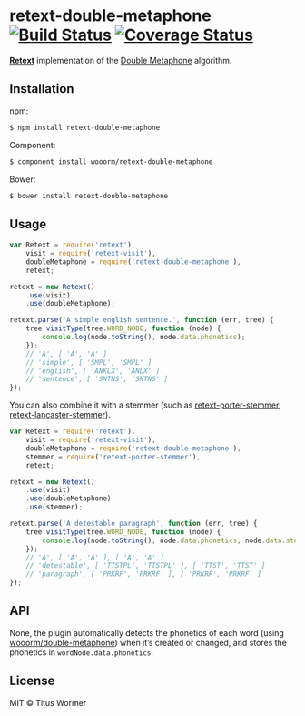 # retext-double-metaphone [![Build Status](https://img.shields.io/travis/wooorm/retext-double-metaphone.svg?style=flat)](https://travis-ci.org/wooorm/retext-double-metaphone) [![Coverage Status](https://img.shields.io/coveralls/wooorm/retext-double-metaphone.svg?style=flat)](https://coveralls.io/r/wooorm/retext-double-metaphone?branch=master)

**[Retext](https://github.com/wooorm/retext "Retext")** implementation of the [Double Metaphone](http://en.wikipedia.org/wiki/metaphone) algorithm.

## Installation

npm:
```sh
$ npm install retext-double-metaphone
```

Component:
```sh
$ component install wooorm/retext-double-metaphone
```

Bower:
```sh
$ bower install retext-double-metaphone
```

## Usage

```js
var Retext = require('retext'),
    visit = require('retext-visit'),
    doubleMetaphone = require('retext-double-metaphone'),
    retext;

retext = new Retext()
    .use(visit)
    .use(doubleMetaphone);

retext.parse('A simple english sentence.', function (err, tree) {
    tree.visitType(tree.WORD_NODE, function (node) {
        console.log(node.toString(), node.data.phonetics);
    });
    // 'A', [ 'A', 'A' ]
    // 'simple', [ 'SMPL', 'SMPL' ]
    // 'english', [ 'ANKLX', 'ANLX' ]
    // 'sentence', [ 'SNTNS', 'SNTNS' ]
});
```

You can also combine it with a stemmer (such as [retext-porter-stemmer](https://github.com/wooorm/retext-porter-stemmer), [retext-lancaster-stemmer](https://github.com/wooorm/retext-lancaster-stemmer)).

```js
var Retext = require('retext'),
    visit = require('retext-visit'),
    doubleMetaphone = require('retext-double-metaphone'),
    stemmer = require('retext-porter-stemmer'),
    retext;

retext = new Retext()
    .use(visit)
    .use(doubleMetaphone)
    .use(stemmer);

retext.parse('A detestable paragraph', function (err, tree) {
    tree.visitType(tree.WORD_NODE, function (node) {
        console.log(node.toString(), node.data.phonetics, node.data.stemmedPhonetics);
    });
    // 'A', [ 'A', 'A' ], [ 'A', 'A' ]
    // 'detestable', [ 'TTSTPL', 'TTSTPL' ], [ 'TTST', 'TTST' ]
    // 'paragraph', [ 'PRKRF', 'PRKRF' ], [ 'PRKRF', 'PRKRF' ]
});
```

## API

None, the plugin automatically detects the phonetics of each word (using [wooorm/double-metaphone](https://github.com/wooorm/double-metaphone)) when it’s created or changed, and stores the phonetics in `wordNode.data.phonetics`.

## License

MIT © Titus Wormer

